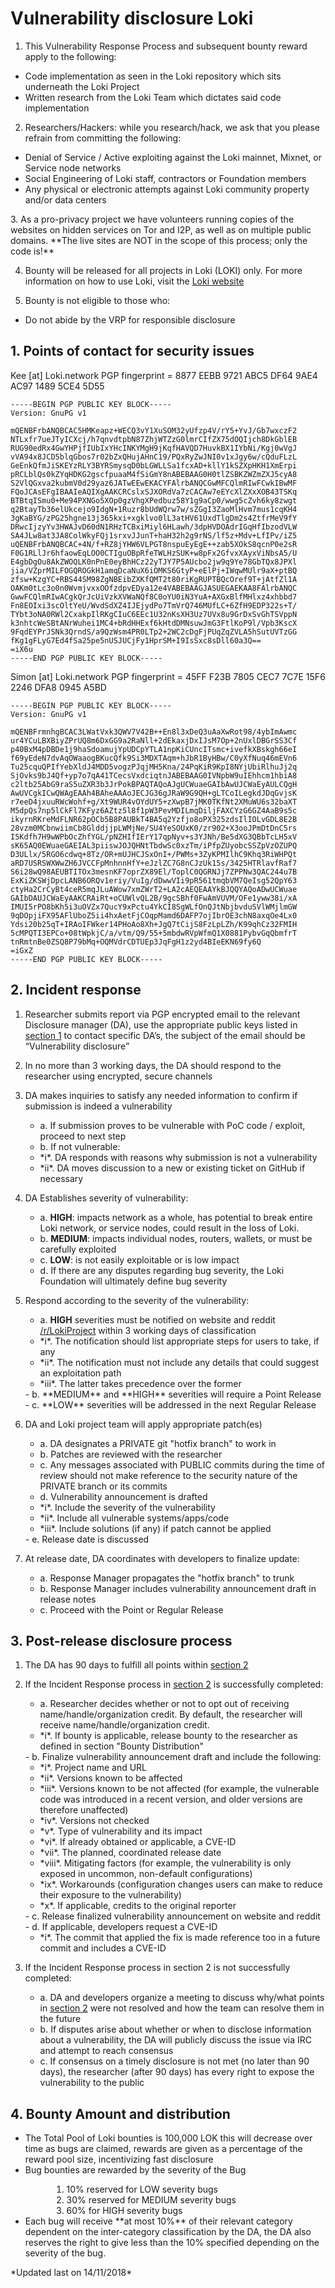 # Vulnerability disclosure Loki 

1. This Vulnerability Response Process and subsequent bounty reward apply to the following:
<ul>
   <li>Code implementation as seen in the Loki repository which sits underneath the Loki Project </li>
   <li>Written research from the Loki Team which dictates said code implementation</li>
</ul>

2. Researchers/Hackers: while you research/hack, we ask that you please refrain from committing the following:
<ul>
   <li>Denial of Service / Active exploiting against the Loki mainnet, Mixnet, or Service node networks</li>
   <li>Social Engineering of Loki staff, contractors or Foundation members</li>
   <li>Any physical or electronic attempts against Loki community property and/or data centers</li>
</ul>
3. As a pro-privacy project we have volunteers running copies of the websites on hidden services on Tor and I2P, as well as on multiple public domains. **The live sites are NOT in the scope of this process; only the code is!**

4. Bounty will be released for all projects in Loki (LOKI) only. For more information on how to use Loki, visit the [Loki website](https://Loki.network)

5. Bounty is not eligible to those who:
<ul>
   <li>Do not abide by the VRP for responsible disclosure</li>
</ul>

## 1. Points of contact for security issues

Kee [at] Loki.network
PGP fingerprint = 8877 EEBB 9721 ABC5 DF64 9AE4 AC97 1489 5CE4 5D55


```
-----BEGIN PGP PUBLIC KEY BLOCK-----
Version: GnuPG v1

mQENBFrbANQBCAC5HMKeapz+WECQ3vY1XuSOM32yUfzp4V/rY5+YvJ/Gb7wxczF2
NTLxfr7ueJTyICXcj/h7qnvdtpbN87ZhjWTZzG0lmrCIfZX75dOQIjch8DkGblEB
RUG90edRx4GwYHPjfIUbIxYHcINKYMgH9jKqfHAVQD7HuvkBX1IYbNi/Kgj0wVgJ
vVA94x8JCD5blqGbos7r02bZxQHujAHnC19/PQxRyZwJNI0v1xJgy6w/cQduFLzL
GeEnkQfmJiSKEYzRLY3BYRSmysqD0bLGWLLSa1fcxAD+kllY1kSZXpHKH1XmErpi
pRCLblQs0kZYqHDKG2gscfpuaaM4fSiGmY8nABEBAAG0H0tlZSBKZWZmZXJ5cyA8
S2VlQGxva2kubmV0d29yaz6JATwEEwEKACYFAlrbANQCGwMFCQlmRIwFCwkIBwMF
FQoJCAsEFgIBAAIeAQIXgAAKCRCslxSJXORdVa7zCACAw7eEYcXlZXxXOB43TSKq
BTBtqISmu0+Me94PXNGo5XOp0gzVhgXPedbuz58Y1g9aCp0/wwg5cZvh6ky8zwgt
q2BtayTb36elUkcejo9IdgN+1Ruzr8bUdWQrw7w/sZGgI3ZaoMlHvm7mus1cqKH4
3gKaBYG/zPG25hgne13j365kxi+xgklvo0lL3atHV61UxdTlgDm2s4ZtfrMeV9fY
DRwcIjzyYv3HWAJvD60dN1RHzTCBxiMiyl6HLawh/3dpHVDOAdrIGqHfIbzodVLW
SA4JLw8at3JA8ColWkyFQj1srxvJJunT+haH32h2g9rNS/lf5z+Mdv+LfIPv/iZ5
uQENBFrbANQBCAC+4N/f+RZ8jYHW6VLPGT8nspuEyEgE++zab5XOkS8qcnP0e2sR
F0G1RLlJr6hfaowEqLOO0CTIguOBpRfeTWLHzSUK+w8pFx2GfvxXAyxViNbsA5/U
E4gbDgOu8AkZWOQLK0nPnE0eyBhHCz22yTJY7P5AUcbo2jw9q9Ye78GbTQx8JPXl
jia/VZprMILFOGQROGkH1amqDcaNuX6iOMKS6GtyP+eElPj+IWqwMUlr9aX+ptBQ
zfsw+KzgYC+RBS44SM98ZgNBEibZXKfQMT2t80riKgRUPTBQcOref9T+jAtfZl1A
OAKm0tLc3o0n0WvmjvxxOOfzdpvEDya12e4VABEBAAGJASUEGAEKAA8FAlrbANQC
GwwFCQlmRIwACgkQrJcUiVzkXVWaNQf8C0oYU0iN3YuA+AXGxBlfMHlxz4xhbbd7
Fn8EOIxi3scOltYeU/WvdSdXZ4IJEjydPo7TmVrQ746MUfLC+6ZfH9EDP322s+T/
TYbt3oNA0RWl2CxakpIlRKgCIuC6EEc1U32nKsXH3Uz7UVx8u9GrDxSvGhTSVppN
k3nhtcWeSBtANrWuhei1MC4+bRdHHExf6kHtdDMNsuwJmG3FtlKoP9l/Vpb3KscX
9FqdEYPrJSNk3QrndS/a9QzWsm4PR0LTp2+2WC2cDgFjPUqZqZVLA5hSutUVTzGG
fKg1gFLyG7Ed4fSa25pe5nUSJUCjFy1HprSM+I9IsSxc8sDll60a3Q==
=iX6u
-----END PGP PUBLIC KEY BLOCK-----
```


Simon [at] Loki.network
PGP fingerprint = 45FF F23B 7805 CEC7 7C7E 15F6 2246 DFA8 0945 A5BD

```
-----BEGIN PGP PUBLIC KEY BLOCK-----
Version: GnuPG v1

mQENBFrmnhgBCAC3LWatVxk3QWV7V42B++En8l3xDeQ3uAaXwRot98/4ybImAwmc
ur4YCuLBXBiyZPrUQ8m6DxGG9a2RaNll+2dEkaxjDxIJsM7Op+2nUxlDBGrSS3Cf
p40BxM4pDBDe1j9haSdoamujYpUDCpYTLA1npKiCUncITsmc+ivefkXBskgh66eI
f69yEdeN7dvAqOWaaogBKucQfk9Si3MDXTAqm+hJbR1ByHBw/C0yXfNuq46mEVn6
Tu25cquQPIfYebXldJ4MDD5vogzPJqjMH5Kna/24PqKiR9KpI8NYjUbiRlhuJj2q
SjOvks9bJ4Qf+yp7o7qA41TCecsVxdciqtnJABEBAAG0IVNpbW9uIEhhcm1hbiA8
c2ltb25AbG9raS5uZXR3b3JrPokBPAQTAQoAJgUCWuaeGAIbAwUJCWaEyAULCQgH
AwUVCgkICwQWAgEAAh4BAheAAAoJECJG36gJRaW9G9QH+gLTCoILegkdJDqGvjsK
r7eeD4jxuuRWcWohf+g/Xt9WUR4vOYdUY5+zXwpB7jMK0TKfNt2XMuWU6s32baXT
M5dpQs7np5lCkFl7KFyz6AZtz5l8f1pW3PevMDILmqDiljFAXCYzG6GZ4AaB9s5c
ikyrnRKreMdFLNR62pOCb5B8PAUBkT4BA5q2Yzfjo8oPX325zdsIlIOLvGDL8E2B
28vzm0MCbnwiimCb8GlddjjpLWMjNe/SU4YeSOUxK0/zr902+X3ooJPmDtDnC5rs
I5Kdfh7H9wWPbOcZhfYGL/pNZHIfIErY17qpNyv+s3YJNh/Be5dXG3QBbTcLH5xV
sK65AQ0EWuaeGAEIAL3piiswJOJQHNtTbdwSc0xzTm/iPfpZUyobcSSZpVzOZUPQ
D3ULlx/5RGO6cdwq+8Tz/OR+mUJHCJSxOnI+/PWMs+3ZyKPMIlhC9Khq3RiWHPQt
aRD7USRSWXWwZH6JVCCFpMnhnnHfY+eJzlZC7G8nCJzUk15s/3425HTRlavfRaf7
S6i28wQ98AEUBTITOx3mesnKF7oprZX89El/ToplC0QGRNJj7ZPPNw3QAC244u7B
ExKiZKSWjDpcLANB6ORQv1eriy/VuIg/dDwwVIi9pR561tmqbVM7QeIsg52QpY63
ctyHa2CrCyBt4ceR5mqJLuAWow7xmZWrT2+LA2cAEQEAAYkBJQQYAQoADwUCWuae
GAIbDAUJCWaEyAAKCRAiRt+oCUWlvQL2B/9gcSBhf0FwAmVUVM/OFe1yww38i/xA
IMUI5rPO8bKh5i3uOVZx7QucY9xPctu4YkCI8SgWLfOnQJtNbjbvduSVlWMjlmGW
9qDOpjiFX95AFlUboZ5ii4hxAetFjCOqpMamd6DAFP7ojIbrOE3chN8axqOe4Lx0
Ydsi20b25qT+IRAoIFWker14PHoAo8Xh+JgQ7tCijS8FzLpLZh/K99qhCz32FMIH
5cMPQTI3EPCo+08tWpkjC/a/vtm/Q9/55+5mbdwRVpWfmQ1X0881PybvGqQbmfrT
tnRmtnBe0ZSQ8P79bMq+OQMVdrCDTUEp3JqFgH1z2yd4BIeEKN69fy6Q
=iGxZ
-----END PGP PUBLIC KEY BLOCK-----
```

## 2. Incident response

1. Researcher submits report via PGP encrypted email to the relevant Disclosure manager (DA), use the appropriate public keys listed in [section 1](#1-points-of-contact-for-security-issues) to contact specific DA’s, the subject of the email should be “Vulnerability disclosure”

2. In no more than 3 working days, the DA should respond to the researcher using  encrypted, secure channels

3. DA makes inquiries to satisfy any needed information to confirm if submission is indeed a vulnerability
    - a. If submission proves to be vulnerable with PoC code / exploit, proceed to next step
    - b. If not vulnerable:
    <ul>
      <li>*i*. DA responds with reasons why submission is not a vulnerability</li>
      <li>*ii*. DA moves discussion to a new or existing ticket on GitHub if necessary</li>
    </ul>
4. DA Establishes severity of vulnerability:
    - a. **HIGH**: impacts network as a whole, has potential to break entire Loki network, or service nodes, could result in the loss of Loki.
    - b. **MEDIUM**: impacts individual nodes, routers, wallets, or must be carefully exploited
    - c. **LOW**: is not easily exploitable or is low impact
    - d. If there are any disputes regarding bug severity, the Loki Foundation will ultimately define bug severity


5. Respond according to the severity of the vulnerability:
    - a. **HIGH** severities must be notified on website and reddit [/r/LokiProject](https://www.reddit.com/r/LokiProject/) within 3 working days of classification
    <ul>
       <li>*i*. The notification should list appropriate steps for users to take, if any</li>
       <li>*ii*. The notification must not include any details that could suggest an exploitation path</li>
       <li>*iii*. The latter takes precedence over the former</li>
    </ul>
    - b. **MEDIUM** and **HIGH** severities will require a Point Release
    - c. **LOW** severities will be addressed in the next Regular Release

6. DA and Loki project team will apply appropriate patch(es)
    - a. DA designates a PRIVATE git "hotfix branch" to work in
    - b. Patches are reviewed with the researcher
    - c. Any messages associated with PUBLIC commits during the time of review should not make reference to the security nature of the PRIVATE branch or its commits
    - d. Vulnerability announcement is drafted
    <ul>
       <li>*i*. Include the severity of the vulnerability</li>
       <li>*ii*. Include all vulnerable systems/apps/code</li>
       <li>*iii*. Include solutions (if any) if patch cannot be applied</li>
    </ul>
    - e. Release date is discussed

7. At release date, DA coordinates with developers to finalize update:
    - a. Response Manager propagates the "hotfix branch" to trunk
    - b. Response Manager includes vulnerability announcement draft in release notes
    - c. Proceed with the Point or Regular Release

## 3. Post-release disclosure process

1. The DA has 90 days to fulfill all points within [section 2](#2-incident-response)

2. If the Incident Response process in [section 2](#2-incident-response) is successfully completed:
    - a. Researcher decides whether or not to opt out of receiving name/handle/organization credit. By default, the researcher will receive name/handle/organization credit.
    <ul>
       <li>*i*. If bounty is applicable, release bounty to the researcher as defined in section "Bounty Distribution"</li>
    </ul>
    - b. Finalize vulnerability announcement draft and include the following:
    <ul>
       <li>*i*. Project name and URL</li>
       <li>*ii*. Versions known to be affected</li>
       <li>*iii*. Versions known to be not affected (for example, the vulnerable code was introduced in a recent version, and older versions are therefore unaffected)</li>
       <li>*iv*. Versions not checked</li>
       <li>*v*. Type of vulnerability and its impact</li>
       <li>*vi*. If already obtained or applicable, a CVE-ID</li>
       <li>*vii*. The planned, coordinated release date</li>
       <li>*viii*. Mitigating factors (for example, the vulnerability is only exposed in uncommon, non-default configurations)</li>
       <li>*ix*. Workarounds (configuration changes users can make to reduce their exposure to the vulnerability)</li>
       <li>*x*. If applicable, credits to the original reporter</li>
    </ul>
    - c. Release finalized vulnerability announcement on website and reddit 
    - d. If applicable, developers request a CVE-ID
    <ul>
       <li>*i*. The commit that applied the fix is made reference too in a future commit and includes a CVE-ID</li>
    </ul>


3. If the Incident Response process in section 2 is not successfully completed:
    - a. DA and developers organize a meeting to discuss why/what points in [section 2](#2-incident-response) were not resolved and how the team can resolve them in the future
    - b. If disputes arise about whether or when to disclose information about a vulnerability, the DA will publicly discuss the issue via IRC and attempt to reach consensus
    - c. If consensus on a timely disclosure is not met (no later than 90 days), the researcher (after 90 days) has every right to expose the vulnerability to the public

## 4. Bounty Amount and distribution
<ul>
<li>The Total Pool of Loki bounties is 100,000 LOK this will decrease over time as bugs are claimed, rewards are given as a percentage of the reward pool size, incentivizing fast disclosure</li>
<li>Bug bounties are rewarded by the severity of the Bug </li>
  <ol>
     <li style="margin-left:3em"> 10% reserved for LOW severity bugs</li>
     <li style="margin-left:3em"> 30% reserved for MEDIUM severity bugs</li>
     <li style="margin-left:3em"> 60% for HIGH severity bugs</li>
  </ol>
<li>Each bug will receive **at most 10%** of their relevant category dependent on the inter-category classification by the DA, the DA also reserves the right to give less than the 10% specified depending on the severity of the bug.</li>
</ul>
*Updated last on 14/11/2018*
